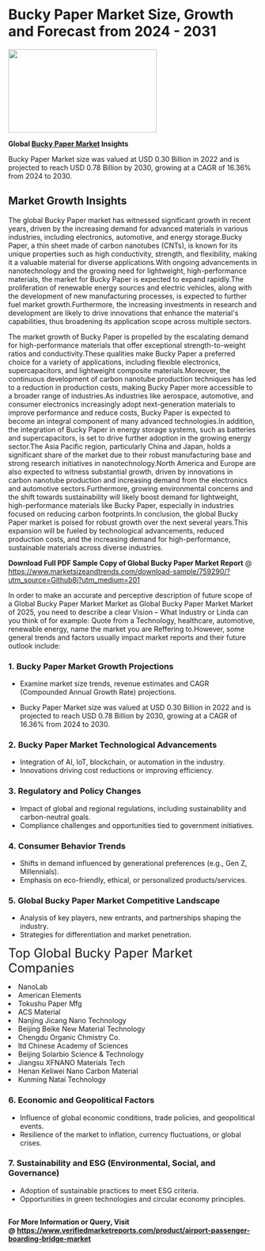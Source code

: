 <H1>Bucky Paper Market Size, Growth and Forecast from 2024 - 2031</H1><img class="aligncenter size-medium wp-image-584254" src="https://thirdeyenews.in/wp-content/uploads/2024/09/Global-Market-Research-300x168.jpeg" alt="" width="300" height="168" /><p><strong>Global&nbsp;<a href="https://www.marketsizeandtrends.com/download-sample/759290/?utm_source=Github8j?utm_medium=201">Bucky Paper Market</a> Insights</strong></p><p>Bucky Paper Market size was valued at USD 0.30 Billion in 2022 and is projected to reach USD 0.78 Billion by 2030, growing at a CAGR of 16.36% from 2024 to 2030.</p><p><h2>Market Growth Insights</h2> <p>The global Bucky Paper market has witnessed significant growth in recent years, driven by the increasing demand for advanced materials in various industries, including electronics, automotive, and energy storage.Bucky Paper, a thin sheet made of carbon nanotubes (CNTs), is known for its unique properties such as high conductivity, strength, and flexibility, making it a valuable material for diverse applications.With ongoing advancements in nanotechnology and the growing need for lightweight, high-performance materials, the market for Bucky Paper is expected to expand rapidly.The proliferation of renewable energy sources and electric vehicles, along with the development of new manufacturing processes, is expected to further fuel market growth.Furthermore, the increasing investments in research and development are likely to drive innovations that enhance the material's capabilities, thus broadening its application scope across multiple sectors.</p> <p>The market growth of Bucky Paper is propelled by the escalating demand for high-performance materials that offer exceptional strength-to-weight ratios and conductivity.These qualities make Bucky Paper a preferred choice for a variety of applications, including flexible electronics, supercapacitors, and lightweight composite materials.Moreover, the continuous development of carbon nanotube production techniques has led to a reduction in production costs, making Bucky Paper more accessible to a broader range of industries.As industries like aerospace, automotive, and consumer electronics increasingly adopt next-generation materials to improve performance and reduce costs, Bucky Paper is expected to become an integral component of many advanced technologies.In addition, the integration of Bucky Paper in energy storage systems, such as batteries and supercapacitors, is set to drive further adoption in the growing energy sector.The Asia Pacific region, particularly China and Japan, holds a significant share of the market due to their robust manufacturing base and strong research initiatives in nanotechnology.North America and Europe are also expected to witness substantial growth, driven by innovations in carbon nanotube production and increasing demand from the electronics and automotive sectors.Furthermore, growing environmental concerns and the shift towards sustainability will likely boost demand for lightweight, high-performance materials like Bucky Paper, especially in industries focused on reducing carbon footprints.In conclusion, the global Bucky Paper market is poised for robust growth over the next several years.This expansion will be fueled by technological advancements, reduced production costs, and the increasing demand for high-performance, sustainable materials across diverse industries.<p><span class=""><strong>Download Full PDF Sample Copy of Global Bucky Paper Market Report</strong> @ <a href="https://www.marketsizeandtrends.com/download-sample/759290/?utm_source=Github8j?utm_medium=201" target="_blank">https://www.marketsizeandtrends.com/download-sample/759290/?utm_source=Github8j?utm_medium=201</a></span></p><p>In order to make an accurate and perceptive description of future scope of a Global&nbsp;Bucky Paper Market Market as Global&nbsp;Bucky Paper Market Market of 2025, you need to describe a clear Vision &ndash; What Industry or Linda can you think of for example: Quote from a Technology, healthcare, automotive, renewable energy, name the market you are Reffering to.However, some general trends and factors usually impact market reports and their future outlook include:</p><h3>1.&nbsp;<strong>Bucky Paper Market Growth Projections</strong></h3><ul><li>Examine market size trends, revenue estimates and CAGR (Compounded Annual Growth Rate) projections.</li><li><p>Bucky Paper Market size was valued at USD 0.30 Billion in 2022 and is projected to reach USD 0.78 Billion by 2030, growing at a CAGR of 16.36% from 2024 to 2030.</p></li></ul><h3>2.&nbsp;<strong>Bucky Paper Market Technological Advancements</strong></h3><ul><li>Integration of AI, IoT, blockchain, or automation in the industry.</li><li>Innovations driving cost reductions or improving efficiency.</li></ul><h3>3.&nbsp;<strong>Regulatory and Policy Changes</strong></h3><ul><li>Impact of global and regional regulations, including sustainability and carbon-neutral goals.</li><li>Compliance challenges and opportunities tied to government initiatives.</li></ul><h3>4.&nbsp;<strong>Consumer Behavior Trends</strong></h3><ul><li>Shifts in demand influenced by generational preferences (e.g., Gen Z, Millennials).</li><li>Emphasis on eco-friendly, ethical, or personalized products/services.</li></ul><h3>5.&nbsp;<strong>Global Bucky Paper Market Competitive Landscape</strong></h3><ul><li>Analysis of key players, new entrants, and partnerships shaping the industry.</li><li>Strategies for differentiation and market penetration.</li></ul><p data-pm-slice="1 1 []"><span style="color: inherit; font-family: inherit; font-size: 25px;">Top Global Bucky Paper Market Companies</span></p><div class="" data-test-id=""><p><li>NanoLab</li><li> American Elements</li><li> Tokushu Paper Mfg</li><li> ACS Material</li><li> Nanjing Jicang Nano Technology</li><li> Beijing Beike New Material Technology</li><li> Chengdu Organic Chmistry Co.</li><li>ltd Chinese Academy of Sciences</li><li> Beijing Solarbio Science & Technology</li><li> Jiangsu XFNANO Materials Tech</li><li> Henan Keliwei Nano Carbon Material</li><li> Kunming Natai Technology</li></p></div><h3>6.&nbsp;<strong>Economic and Geopolitical Factors</strong></h3><ul><li>Influence of global economic conditions, trade policies, and geopolitical events.</li><li>Resilience of the market to inflation, currency fluctuations, or global crises.</li></ul><h3>7.&nbsp;<strong>Sustainability and ESG (Environmental, Social, and Governance)</strong></h3><ul><li>Adoption of sustainable practices to meet ESG criteria.</li><li>Opportunities in green technologies and circular economy principles.</li></ul><h2><strong style="font-size: 14px;">For More Information or Query, Visit @&nbsp;</strong><a style="background-color: #ffffff; font-size: 14px;" href="https://www.marketsizeandtrends.com/report/bucky-paper-market/" target="_blank">https://www.verifiedmarketreports.com/product/airport-passenger-boarding-bridge-market</a></h2>